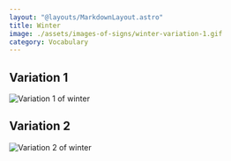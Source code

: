 ```yaml
---
layout: "@layouts/MarkdownLayout.astro"
title: Winter
image: ./assets/images-of-signs/winter-variation-1.gif
category: Vocabulary
---
```


## Variation 1

![Variation 1 of winter](@signs/winter-variation-1.gif)

## Variation 2

![Variation 2 of winter](@signs/winter-variation-2.gif)
